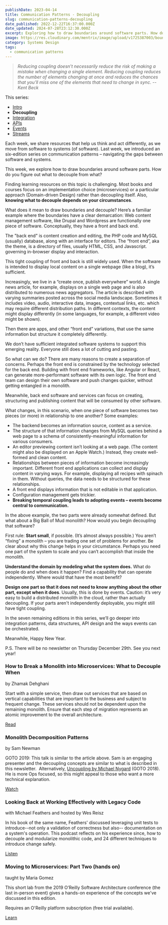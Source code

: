 ```yaml
---
publishDate: 2023-04-14
title: Communication Patterns - Decoupling
slug: communication-patterns-decoupling
date_published: 2022-12-22T16:37:00.000Z
date_updated: 2024-07-28T23:12:30.000Z
excerpt: Exploring how to draw boundaries around software parts. How do you figure out what to decouple from what?
image: https://res.cloudinary.com/mentrix/image/upload/v1725387003/boundaries_jtzwru.jpg
category: Systems Design
tags:
  - communication patterns
---
```

> *Reducing coupling doesn’t necessarily reduce the risk of making a mistake when changing a single element. Reducing coupling reduces the number of elements changing at once and reduces the chances that you’ll miss one of the elements that need to change in sync.
> -- Kent Beck*

This series:
- [Intro](/communication-patterns-intro)
- **Decoupling**
- [Integration](communication-patterns-integration)
- [APIs](/communication-patterns-apis)
- [Events](/communication-patterns-events)
- [Streams](/communication-patterns-streams)

Each week, we share resources that help us think and act differently, as we move from software to systems (of software). Last week, we introduced an six-edition series on communication patterns – navigating the gaps between software and systems.

This week, we explore how to draw boundaries around software parts. How do you figure out what to decouple from what?

Finding learning resources on this topic is challenging. Most books and courses focus on an implementation choice (microservices) or a particular approach (Domain-driven Design) rather than decoupling itself. Also, **knowing what to decouple depends on your circumstances**.

What does it mean to draw boundaries and decouple? Here’s a familiar example where the boundaries have a clear demarcation: Web content management software, like Drupal and Wordpress are functionally one piece of software. Conceptually, they have a front and back end.

The "back end" is content creation and editing, the PHP code and MySQL (usually) database, along with an interface for editors. The “front end”, aka the theme, is a directory of files, usually HTML, CSS, and Javascript. governing in-browser display and interaction.

This tight coupling of front and back is still widely used. When the software is intended to display local content on a single webpage (like a blog), it’s sufficient.

Increasingly, we live in a “create once, publish everywhere” world. A single news article, for example, displays on a single web page and is also distributed to numerous news aggregators. The article is described with varying summaries posted across the social media landscape. Sometimes it includes video, audio, interactive data, images, contextual links, etc. which may require different distribution paths. In different contexts, the content might display differently (in some languages, for example, a different video might be shown).

Then there are apps, and other “front end” variations, that use the same information but structure it completely differently.

We don’t have sufficient integrated software systems to support this emerging reality. Everyone still does a lot of cutting and pasting.

So what can we do? There are many reasons to create a separation of concerns. Perhaps the front end is constrained by the technology selected for the back end. Building with front end frameworks, like Angular or React, can generate more-performant software with its own logic. The front end team can design their own software and push changes quicker, without getting entangled in a monolith.

Meanwhile, back end software and services can focus on creating, structuring and publishing content that will be consumed by other software.

What changes, in this scenario, when one piece of software becomes two pieces (or more) in relationship to one another? Some examples:

- The backend becomes an information source, content as a service.
- The structure of that information changes from MySQL queries behind a web page to a schema of consistently-meaningful information for various consumers.
- An editor previewing content isn’t looking at a web page. (The content might also be displayed on an Apple Watch.) Instead, they create well-formed and clean content.
- Relationships between pieces of information become increasingly important. Different front end applications can collect and display content in varying ways. For example, displaying all recipes with spinach in them. Without queries, the data needs to be structured for these relationships.
- A front end displays information that is not editable in that application.
- Configuration management gets trickier.
- **Breaking temporal coupling leads to adopting events – events become central to communication.**

In the above example, the two parts were already somewhat defined. But what about a Big Ball of Mud monolith? How would you begin decoupling that software?

First rule: **Start small**, if possible. (It’s almost always possible.) You aren’t “fixing” a monolith – you are trading one set of problems for another. Be clear about why this change helps in your circumstance. Perhaps you need one part of the system to scale and you can’t accomplish that inside the monolith.

**Understand the domain by modeling what the system does.** What do people do and when does it happen? Find a capability that can operate independently. Where would that have the most benefit?

**Design one part so that it does not need to know anything about the other part, except when it does**. Usually, this is done by events. Caution: it’s very easy to build a distributed monolith in the cloud, rather than actually decoupling. If your parts aren't independently deployable, you might still have tight coupling.

In the seven remaining editions in this series, we’ll go deeper into integration patterns, data structures, API design and the ways events can be orchestrated.

Meanwhile, Happy New Year.

P.S. There will be no newsletter on Thursday December 29th. See you next year!

### How to Break a Monolith into Microservices: What to Decouple When

by Zhamak Dehghani

Start with a simple service, then draw out services that are based on vertical capabilities that are important to the business and subject to frequent change. These services should not be dependent upon the remaining monolith. Ensure that each step of migration represents an atomic improvement to the overall architecture.

[Read](https://martinfowler.com/articles/break-monolith-into-microservices.html)

### Monolith Decomposition Patterns

by Sam Newman

GOTO 2019: This talk is similar to the article above. Sam is an engaging presenter and the decoupling concepts are similar to what is described in this newsletter.
​
Alternatively, [Uncoupling by Michael Nygard](https://www.youtube.com/watch?v=esm-1QXtA2Q) (GOTO 2018). He is more Ops focused, so this might appeal to those who want a more technical explanation.

[Watch](https://www.youtube.com/watch?v=9I9GdSQ1bbM)

### Looking Back at Working Effectively with Legacy Code

with Michael Feathers and hosted by Wes Reisz

In his book of the same name, Feathers' discussed leveraging unit tests to introduce--not only a validation of correctness but also-- documentation on a system's operation. This podcast reflects on his experience since, how to decouple and modularize monolithic code, and 24 different techniques to introduce change safely.

[Listen](https://www.infoq.com/podcasts/working-effectively-legacy-code/)

### Moving to Microservices: Part Two (hands on)

taught by Maria Gomez

This short lab from the 2019 O’Reilly Software Architecture conference (the last in-person event) gives a hands-on experience of the concepts we've discussed in this edition.

Requires an O'Reilly platform subscription (free trial available).

[Learn](https://www.oreilly.com/library/view/oreilly-software-architecture/9781492050506/video324131.html)


